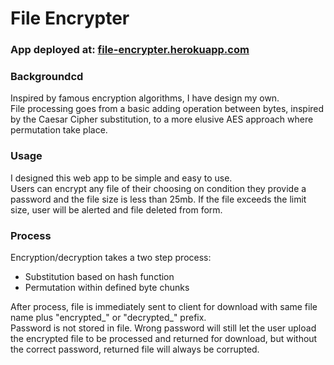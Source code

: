 # File Encrypter 

### App deployed at: [file-encrypter.herokuapp.com](https://file-encrypter.herokuapp.com)

### Backgroundcd 

Inspired by famous encryption algorithms, I have design my own.  
File processing goes from a basic adding operation between bytes, inspired by the Caesar Cipher substitution, to a more elusive AES approach where permutation take place.  

### Usage

I designed this web app to be simple and easy to use.  
Users can encrypt any file of their choosing on condition they provide a password and the file size is less than 25mb. If the file exceeds the limit size, user will be alerted and file deleted from form.

### Process

Encryption/decryption takes a two step process:

* Substitution based on hash function
* Permutation within defined byte chunks

After process, file is immediately sent to client for download with same file name plus "encrypted_" or "decrypted_" prefix.  
Password is not stored in file. Wrong password will still let the user upload the encrypted file to be processed and returned for download, but without the correct password, returned file will always be corrupted.